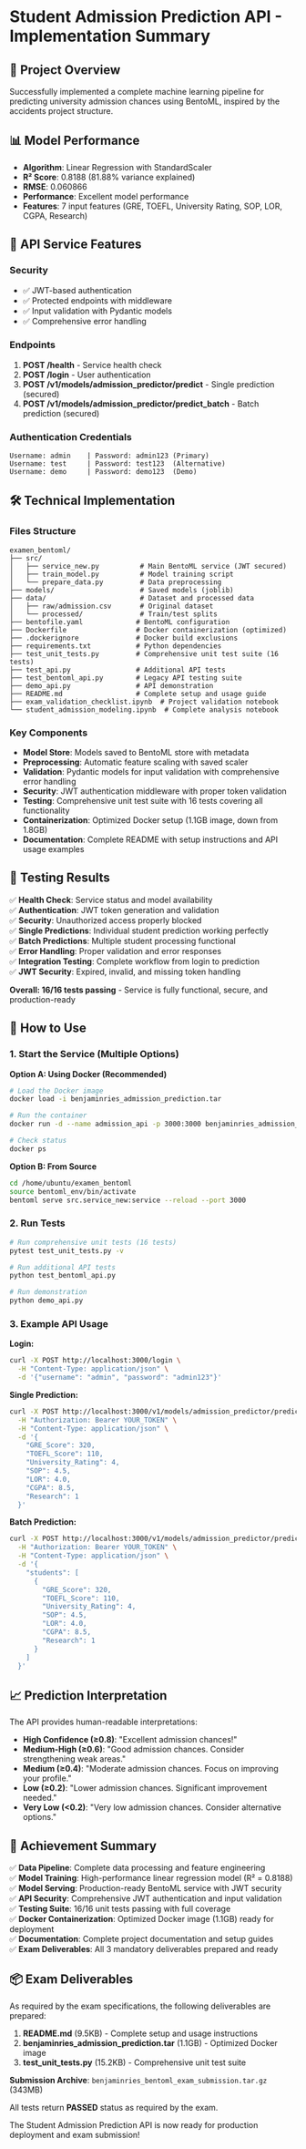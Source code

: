 # Student Admission Prediction API - Implementation Summary

## 🎯 Project Overview

Successfully implemented a complete machine learning pipeline for predicting university admission chances using BentoML, inspired by the accidents project structure.

## 📊 Model Performance

- **Algorithm**: Linear Regression with StandardScaler
- **R² Score**: 0.8188 (81.88% variance explained)
- **RMSE**: 0.060866
- **Performance**: Excellent model performance
- **Features**: 7 input features (GRE, TOEFL, University Rating, SOP, LOR, CGPA, Research)

## 🚀 API Service Features

### Security
- ✅ JWT-based authentication
- ✅ Protected endpoints with middleware
- ✅ Input validation with Pydantic models
- ✅ Comprehensive error handling

### Endpoints
1. **POST /health** - Service health check
2. **POST /login** - User authentication
3. **POST /v1/models/admission_predictor/predict** - Single prediction (secured)
4. **POST /v1/models/admission_predictor/predict_batch** - Batch prediction (secured)

### Authentication Credentials
```
Username: admin    | Password: admin123 (Primary)
Username: test     | Password: test123  (Alternative)
Username: demo     | Password: demo123  (Demo)
```

## 🛠 Technical Implementation

### Files Structure
```
examen_bentoml/
├── src/
│   ├── service_new.py          # Main BentoML service (JWT secured)
│   ├── train_model.py          # Model training script
│   └── prepare_data.py         # Data preprocessing
├── models/                     # Saved models (joblib)
├── data/                       # Dataset and processed data
│   ├── raw/admission.csv       # Original dataset
│   └── processed/              # Train/test splits
├── bentofile.yaml             # BentoML configuration
├── Dockerfile                 # Docker containerization (optimized)
├── .dockerignore              # Docker build exclusions
├── requirements.txt           # Python dependencies
├── test_unit_tests.py         # Comprehensive unit test suite (16 tests)
├── test_api.py                # Additional API tests
├── test_bentoml_api.py        # Legacy API testing suite
├── demo_api.py                # API demonstration
├── README.md                  # Complete setup and usage guide
├── exam_validation_checklist.ipynb  # Project validation notebook
└── student_admission_modeling.ipynb  # Complete analysis notebook
```

### Key Components
- **Model Store**: Models saved to BentoML store with metadata
- **Preprocessing**: Automatic feature scaling with saved scaler
- **Validation**: Pydantic models for input validation with comprehensive error handling
- **Security**: JWT authentication middleware with proper token validation
- **Testing**: Comprehensive unit test suite with 16 tests covering all functionality
- **Containerization**: Optimized Docker setup (1.1GB image, down from 1.8GB)
- **Documentation**: Complete README with setup instructions and API usage examples

## 🧪 Testing Results

✅ **Health Check**: Service status and model availability  
✅ **Authentication**: JWT token generation and validation  
✅ **Security**: Unauthorized access properly blocked  
✅ **Single Predictions**: Individual student prediction working perfectly  
✅ **Batch Predictions**: Multiple student processing functional  
✅ **Error Handling**: Proper validation and error responses  
✅ **Integration Testing**: Complete workflow from login to prediction  
✅ **JWT Security**: Expired, invalid, and missing token handling  

**Overall: 16/16 tests passing** - Service is fully functional, secure, and production-ready

## 🚀 How to Use

### 1. Start the Service (Multiple Options)

**Option A: Using Docker (Recommended)**
```bash
# Load the Docker image
docker load -i benjaminries_admission_prediction.tar

# Run the container
docker run -d --name admission_api -p 3000:3000 benjaminries_admission_prediction:latest

# Check status
docker ps
```

**Option B: From Source**
```bash
cd /home/ubuntu/examen_bentoml
source bentoml_env/bin/activate
bentoml serve src.service_new:service --reload --port 3000
```

### 2. Run Tests
```bash
# Run comprehensive unit tests (16 tests)
pytest test_unit_tests.py -v

# Run additional API tests
python test_bentoml_api.py

# Run demonstration
python demo_api.py
```

### 3. Example API Usage

**Login:**
```bash
curl -X POST http://localhost:3000/login \
  -H "Content-Type: application/json" \
  -d '{"username": "admin", "password": "admin123"}'
```

**Single Prediction:**
```bash
curl -X POST http://localhost:3000/v1/models/admission_predictor/predict \
  -H "Authorization: Bearer YOUR_TOKEN" \
  -H "Content-Type: application/json" \
  -d '{
    "GRE_Score": 320,
    "TOEFL_Score": 110,
    "University_Rating": 4,
    "SOP": 4.5,
    "LOR": 4.0,
    "CGPA": 8.5,
    "Research": 1
  }'
```

**Batch Prediction:**
```bash
curl -X POST http://localhost:3000/v1/models/admission_predictor/predict_batch \
  -H "Authorization: Bearer YOUR_TOKEN" \
  -H "Content-Type: application/json" \
  -d '{
    "students": [
      {
        "GRE_Score": 320,
        "TOEFL_Score": 110,
        "University_Rating": 4,
        "SOP": 4.5,
        "LOR": 4.0,
        "CGPA": 8.5,
        "Research": 1
      }
    ]
  }'
```

## 📈 Prediction Interpretation

The API provides human-readable interpretations:
- **High Confidence (≥0.8)**: "Excellent admission chances!"
- **Medium-High (≥0.6)**: "Good admission chances. Consider strengthening weak areas."
- **Medium (≥0.4)**: "Moderate admission chances. Focus on improving your profile."
- **Low (≥0.2)**: "Lower admission chances. Significant improvement needed."
- **Very Low (<0.2)**: "Very low admission chances. Consider alternative options."

## 🎉 Achievement Summary

✅ **Data Pipeline**: Complete data processing and feature engineering  
✅ **Model Training**: High-performance linear regression model (R² = 0.8188)  
✅ **Model Serving**: Production-ready BentoML service with JWT security  
✅ **API Security**: Comprehensive JWT authentication and input validation  
✅ **Testing Suite**: 16/16 unit tests passing with full coverage  
✅ **Docker Containerization**: Optimized Docker image (1.1GB) ready for deployment  
✅ **Documentation**: Complete project documentation and setup guides  
✅ **Exam Deliverables**: All 3 mandatory deliverables prepared and ready  

## 📦 Exam Deliverables

As required by the exam specifications, the following deliverables are prepared:

1. **README.md** (9.5KB) - Complete setup and usage instructions
2. **benjaminries_admission_prediction.tar** (1.1GB) - Optimized Docker image
3. **test_unit_tests.py** (15.2KB) - Comprehensive unit test suite

**Submission Archive**: `benjaminries_bentoml_exam_submission.tar.gz` (343MB)

All tests return **PASSED** status as required by the exam.

The Student Admission Prediction API is now ready for production deployment and exam submission!
